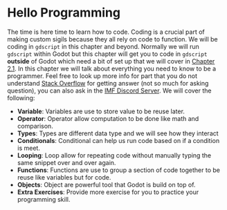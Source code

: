 # Hello Programming

The time is here time to learn how to code. Coding is a crucial part of making custom sigils because they all rely on code to function. We will be coding in `gdscript` in this chapter and beyond. Normally we will run `gdscript` within Godot but this chapter will get you to code in `gdscript` **outside** of Godot which need a bit of set up that we will cover in [Chapter 2.1](./ch02-01-the-basics.md). In this chapter we will talk about everything you need to know to be a programmer. Feel free to look up more info for part that you do not understand [Stack Overflow](https://stackoverflow.com) for getting answer (not so much for asking question), you can also ask in the [IMF Discord Server](https://discord.gg/wXS2FpJpCt). We will cover the following:

-   **Variable**: Variables are use to store value to be reuse later.
-   **Operator**: Operator allow computation to be done like math and comparison.
-   **Types**: Types are different data type and we will see how they interact
-   **Conditionals**: Conditional can help us run code based on if a condition is meet.
-   **Looping**: Loop allow for repeating code without manually typing the same snippet over and over again.
-   **Functions**: Functions are use to group a section of code together to be reuse like variables but for code.
-   **Objects**: Object are powerful tool that Godot is build on top of.
-   **Extra Exercises**: Provide more exercise for you to practice your programming skill.
